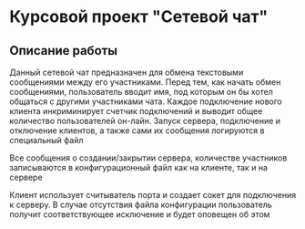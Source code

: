 # Курсовой проект "Сетевой чат"

## Описание работы

Данный сетевой чат предназначен для обмена текстовыми сообщениями между его участниками.
Перед тем, как начать обмен сообщениями, пользователь вводит имя,
под которым он бы хотел общаться с другими участниками чата.
Каждое подключение нового клиента инкриминирует счетчик подключений и
выводит общее количество пользователей он-лайн.
Запуск сервера, подключение и отключение клиентов,
а также сами их сообщения логируются в специальный файл

Все сообщения о создании/закрытии сервера, количестве участников записываются в
конфигурационный файл как на клиенте, так и на сервере

Клиент использует считыватель порта и создает сокет для подключения к серверу. В случае отсутствия файла конфигурации пользователь получит соответствующее исключение и будет оповещен об этом